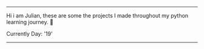 ---                                                                                      ---   


Hi i am Julian, these are some the projects I made throughout my python learning journey. 🐍
  
Currently Day: '19'


---                                                                                      ---
